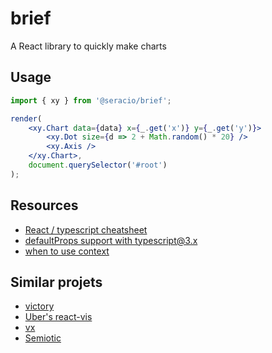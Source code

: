 # brief

A React library to quickly make charts

## Usage

```jsx
import { xy } from '@seracio/brief';

render(
    <xy.Chart data={data} x={_.get('x')} y={_.get('y')}>
        <xy.Dot size={d => 2 + Math.random() * 20} />
        <xy.Axis />
    </xy.Chart>,
    document.querySelector('#root')
);
```

## Resources

-   [React / typescript cheatsheet](https://github.com/sw-yx/react-typescript-cheatsheet)
-   [defaultProps support with typescript@3.x](https://blogs.msdn.microsoft.com/typescript/2018/07/30/announcing-typescript-3-0/#default-props-support)
-   [when to use context](https://reactjs.org/docs/context.html#when-to-use-context)

## Similar projets

-   [victory](https://github.com/FormidableLabs/victory)
-   [Uber's react-vis](https://github.com/uber/react-vis)
-   [vx](https://github.com/hshoff/vx)
-   [Semiotic](https://emeeks.github.io/semiotic/#/)
